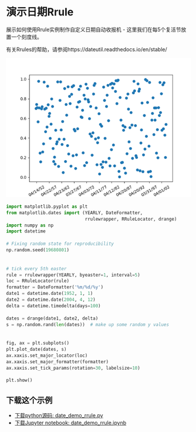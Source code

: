 # 演示日期Rrule

展示如何使用Rrule实例制作自定义日期自动收报机 - 这里我们在每5个复活节放置一个刻度线。

有关Rrules的帮助，请参阅https://dateutil.readthedocs.io/en/stable/

![演示日期Rrule示例](/static/images/gallery/sphx_glr_date_demo_rrule_001.png)

```python
import matplotlib.pyplot as plt
from matplotlib.dates import (YEARLY, DateFormatter,
                              rrulewrapper, RRuleLocator, drange)
import numpy as np
import datetime

# Fixing random state for reproducibility
np.random.seed(19680801)


# tick every 5th easter
rule = rrulewrapper(YEARLY, byeaster=1, interval=5)
loc = RRuleLocator(rule)
formatter = DateFormatter('%m/%d/%y')
date1 = datetime.date(1952, 1, 1)
date2 = datetime.date(2004, 4, 12)
delta = datetime.timedelta(days=100)

dates = drange(date1, date2, delta)
s = np.random.rand(len(dates))  # make up some random y values


fig, ax = plt.subplots()
plt.plot_date(dates, s)
ax.xaxis.set_major_locator(loc)
ax.xaxis.set_major_formatter(formatter)
ax.xaxis.set_tick_params(rotation=30, labelsize=10)

plt.show()
```

## 下载这个示例
            
- [下载python源码: date_demo_rrule.py](https://matplotlib.org/_downloads/date_demo_rrule.py)
- [下载Jupyter notebook: date_demo_rrule.ipynb](https://matplotlib.org/_downloads/date_demo_rrule.ipynb)